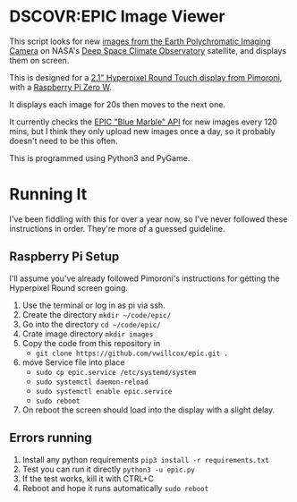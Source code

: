 
# DSCOVR:EPIC Image Viewer

This script looks for new [images from the Earth Polychromatic Imaging Camera](https://epic.gsfc.nasa.gov/) on NASA's [Deep Space Climate Observatory](https://www.nesdis.noaa.gov/current-satellite-missions/currently-flying/dscovr-deep-space-climate-observatory) satellite, and displays them on screen.

This is designed for a [2.1" Hyperpixel Round Touch display from Pimoroni](https://shop.pimoroni.com/products/hyperpixel-round), with a [Raspberry Pi Zero W](https://www.raspberrypi.com/products/raspberry-pi-zero-w/).

It displays each image for 20s then moves to the next one.

It currently checks the [EPIC "Blue Marble" API](https://epic.gsfc.nasa.gov/about/api) for new images every 120 mins, but I think they only upload new images once a day, so it probably doesn't need to be this often.

This is programmed using Python3 and PyGame.

# Running It
I've been fiddling with this for over a year now, so I've never followed these instructions in order. They're more of a guessed guideline.

## Raspberry Pi Setup
I'll assume you've already followed Pimoroni's instructions for getting the Hyperpixel Round screen going.

1. Use the terminal or log in as pi via ssh.
1. Create the directory `mkdir ~/code/epic/`
1. Go into the directory `cd ~/code/epic/`
1. Crate image directory `mkdir images`
1. Copy the code from this repository in
	* `git clone https://github.com/vwillcox/epic.git .`
1. move Service file into place
	* `sudo cp epic.service /etc/systemd/system`
	* `sudo systemctl daemon-reload`
	* `sudo systemctl enable epic.service`
	* `sudo reboot`
1. On reboot the screen should load into the display with a slight delay.

## Errors running

1. Install any python requirements `pip3 install -r requirements.txt`
1. Test you can run it directly `python3 -u epic.py`
1. If the test works, kill it with CTRL+C
1. Reboot and hope it runs automatically `sudo reboot`


